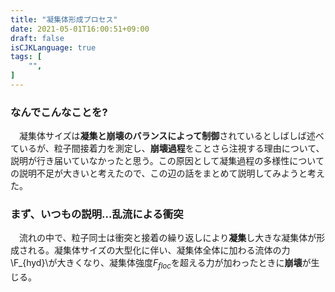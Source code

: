 ```yaml
---
title: "凝集体形成プロセス"
date: 2021-05-01T16:00:51+09:00
draft: false
isCJKLanguage: true
tags: [
    "",
]
---
```


### なんでこんなことを?
　凝集体サイズは**凝集と崩壊のバランスによって制御**されているとしばしば述べているが、粒子間接着力を測定し、**崩壊過程**をことさら注視する理由について、説明が行き届いていなかったと思う。この原因として凝集過程の多様性についての説明不足が大きいと考えたので、この辺の話をまとめて説明してみようと考えた。

### まず、いつもの説明...乱流による衝突
　流れの中で、粒子同士は衝突と接着の繰り返しにより**凝集**し大きな凝集体が形成される。凝集体サイズの大型化に伴い、凝集体全体に加わる流体の力\F_{hyd}\が大きくなり、凝集体強度$F_{floc}$を超える力が加わったときに**崩壊**が生じる。

